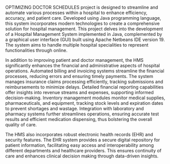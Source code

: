 OPTIMIZING DOCTOR SCHEDULES project is designed to streamline and 
automate various processes within a hospital to enhance efficiency, accuracy, and 
patient care. Developed using Java programming language, this system incorporates 
modern technologies to create a comprehensive solution for hospital management. 
This project delves into the development of a Hospital Management System 
implemented in Java, complemented by a graphical user interface (GUI) built using 
Apache Netbeans IDE version 19. The system aims to handle multiple hospital 
specialities to represent functionalities through online. 
 
In addition to improving patient and doctor management, the HMS significantly 
enhances the financial and administrative aspects of hospital operations. Automated 
billing and invoicing systems streamline the financial processes, reducing errors and 
ensuring timely payments. The system manages insurance claims processing 
efficiently, tracking submissions and reimbursements to minimize delays. Detailed 
financial reporting capabilities offer insights into revenue streams and expenses, 
supporting informed decision-making. Inventory management modules monitor 
medical supplies, pharmaceuticals, and equipment, tracking stock levels and 
expiration dates to prevent shortages and wastage. Integration with laboratory and 
pharmacy systems further streamlines operations, ensuring accurate test results and 
efficient medication dispensing, thus bolstering the overall quality of care. 
 
The HMS also incorporates robust electronic health records (EHR) and security 
features. The EHR system provides a secure digital repository for patient information, 
facilitating easy access and interoperability among different departments and 
healthcare providers. This ensures continuity of care and enhances clinical decision
making through data-driven insights. 
